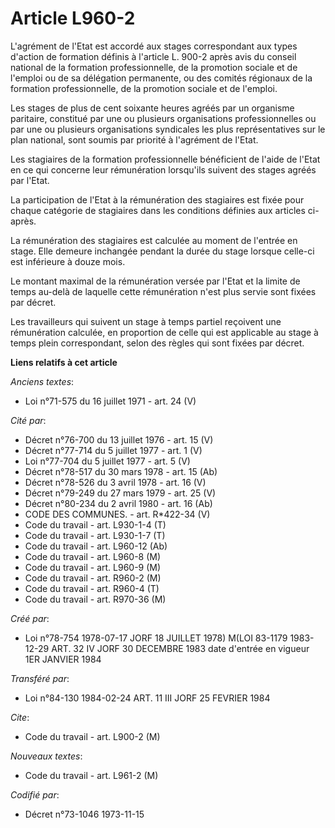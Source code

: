 # Article L960-2

L'agrément de l'Etat est accordé aux stages correspondant aux types d'action de formation définis à l'article L. 900-2 après
avis du conseil national de la formation professionnelle, de la promotion sociale et de l'emploi ou de sa délégation
permanente, ou des comités régionaux de la formation professionnelle, de la promotion sociale et de l'emploi.

Les stages de plus de cent soixante heures agréés par un organisme paritaire, constitué par une ou plusieurs organisations
professionnelles ou par une ou plusieurs organisations syndicales les plus représentatives sur le plan national, sont soumis
par priorité à l'agrément de l'Etat.

Les stagiaires de la formation professionnelle bénéficient de l'aide de l'Etat en ce qui concerne leur rémunération
lorsqu'ils suivent des stages agréés par l'Etat.

La participation de l'Etat à la rémunération des stagiaires est fixée pour chaque catégorie de stagiaires dans les conditions
définies aux articles ci-après.

La rémunération des stagiaires est calculée au moment de l'entrée en stage. Elle demeure inchangée pendant la durée du stage
lorsque celle-ci est inférieure à douze mois.

Le montant maximal de la rémunération versée par l'Etat et la limite de temps au-delà de laquelle cette rémunération n'est
plus servie sont fixées par décret.

Les travailleurs qui suivent un stage à temps partiel reçoivent une rémunération calculée, en proportion de celle qui est
applicable au stage à temps plein correspondant, selon des règles qui sont fixées par décret.

**Liens relatifs à cet article**

_Anciens textes_:

  - Loi n°71-575 du 16 juillet 1971 - art. 24 (V)

_Cité par_:

  - Décret n°76-700 du 13 juillet 1976 - art. 15 (V)
  - Décret n°77-714 du 5 juillet 1977 - art. 1 (V)
  - Loi n°77-704 du 5 juillet 1977 - art. 5 (V)
  - Décret n°78-517 du 30 mars 1978 - art. 15 (Ab)
  - Décret n°78-526 du 3 avril 1978 - art. 16 (V)
  - Décret n°79-249 du 27 mars 1979 - art. 25 (V)
  - Décret n°80-234 du 2 avril 1980 - art. 16 (Ab)
  - CODE DES COMMUNES. - art. R*422-34 (V)
  - Code du travail - art. L930-1-4 (T)
  - Code du travail - art. L930-1-7 (T)
  - Code du travail - art. L960-12 (Ab)
  - Code du travail - art. L960-8 (M)
  - Code du travail - art. L960-9 (M)
  - Code du travail - art. R960-2 (M)
  - Code du travail - art. R960-4 (T)
  - Code du travail - art. R970-36 (M)

_Créé par_:

  - Loi n°78-754 1978-07-17 JORF 18 JUILLET 1978) M(LOI 83-1179 1983-12-29 ART. 32 IV JORF 30 DECEMBRE 1983 date d'entrée en vigueur 1ER JANVIER 1984

_Transféré par_:

  - Loi n°84-130 1984-02-24 ART. 11 III JORF 25 FEVRIER 1984

_Cite_:

  - Code du travail - art. L900-2 (M)

_Nouveaux textes_:

  - Code du travail - art. L961-2 (M)

_Codifié par_:

  - Décret n°73-1046 1973-11-15
